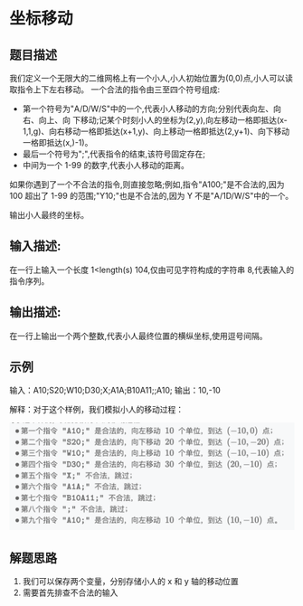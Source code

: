 # 坐标移动

## 题目描述

我们定义一个无限大的二维网格上有一个小人,小人初始位置为(0,0)点,小人可以读取指令上下左右移动。
一个合法的指令由三至四个符号组成:

- 第一个符号为"A/D/W/S"中的一个,代表小人移动的方向;分别代表向左、向右、向上、向
  下移动;记某个时刻小人的坐标为(2,y),向左移动一格即抵达(x-1,1,g)、向右移动一格即抵达(x+1,y)、向上移动一格即抵达(2,y+1)、向下移动一格即抵达(x,)-1)。
- 最后一个符号为";",代表指令的结束,该符号固定存在;
- 中间为一个 1-99 的数字,代表小人移动的距离。

如果你遇到了一个不合法的指令,则直接忽略;例如,指令"A100;"是不合法的,因为 100 超出了 1-99 的范围;"Y10;"也是不合法的,因为 Y 不是"A/1D/W/S"中的一个。

输出小人最终的坐标。

## 输入描述:

在一行上输入一个长度 1<length(s) 104,仅由可见字符构成的字符串 8,代表输入的指令序列。

## 输出描述:

在一行上输出一个两个整数,代表小人最终位置的横纵坐标,使用逗号间隔。

## 示例

输入：A10;S20;W10;D30;X;A1A;B10A11;;A10;
输出：10,-10

解释：对于这个样例，我们模拟小人的移动过程：

![alt text](image.png)

## 解题思路

1. 我们可以保存两个变量，分别存储小人的 x 和 y 轴的移动位置
2. 需要首先排查不合法的输入
